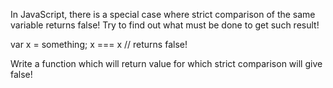In JavaScript, there is a special case where strict comparison of the same variable returns false! Try to find out what must be done to get such result!

var x = something;
x === x // returns false!

Write a function which will return value for which strict comparison will give false!
 
